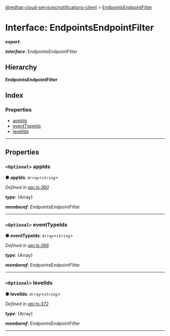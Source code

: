 [@redhat-cloud-services/notifications-client](../README.md) > [EndpointsEndpointFilter](../interfaces/endpointsendpointfilter.md)

# Interface: EndpointsEndpointFilter

*__export__*: 

*__interface__*: EndpointsEndpointFilter

## Hierarchy

**EndpointsEndpointFilter**

## Index

### Properties

* [appIds](endpointsendpointfilter.md#appids)
* [eventTypeIds](endpointsendpointfilter.md#eventtypeids)
* [levelIds](endpointsendpointfilter.md#levelids)

---

## Properties

<a id="appids"></a>

### `<Optional>` appIds

**● appIds**: *`Array`<`string`>*

*Defined in [api.ts:360](https://github.com/karelhala/javascript-clients/blob/master/packages/hooks/api.ts#L360)*

*__type__*: {Array}

*__memberof__*: EndpointsEndpointFilter

___
<a id="eventtypeids"></a>

### `<Optional>` eventTypeIds

**● eventTypeIds**: *`Array`<`string`>*

*Defined in [api.ts:366](https://github.com/karelhala/javascript-clients/blob/master/packages/hooks/api.ts#L366)*

*__type__*: {Array}

*__memberof__*: EndpointsEndpointFilter

___
<a id="levelids"></a>

### `<Optional>` levelIds

**● levelIds**: *`Array`<`string`>*

*Defined in [api.ts:372](https://github.com/karelhala/javascript-clients/blob/master/packages/hooks/api.ts#L372)*

*__type__*: {Array}

*__memberof__*: EndpointsEndpointFilter

___

